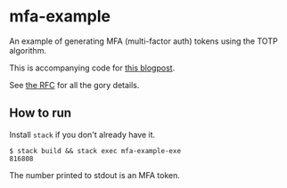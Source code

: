 # mfa-example

An example of generating MFA (multi-factor auth) tokens using the TOTP algorithm.

This is accompanying code for [this blogpost](http://tech.ovoenergy.com/mfa-tokens).

See [the RFC](https://tools.ietf.org/html/rfc6238) for all the gory details.

## How to run

Install `stack` if you don't already have it.

```
$ stack build && stack exec mfa-example-exe
816808
```

The number printed to stdout is an MFA token.
